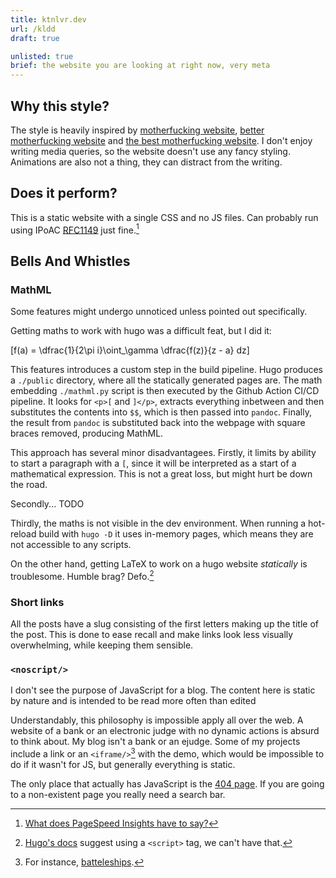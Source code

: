 ```yaml
---
title: ktnlvr.dev
url: /kldd
draft: true

unlisted: true
brief: the website you are looking at right now, very meta
---
```


## Why this style?

The style is heavily inspired by [motherfucking website](https://motherfuckingwebsite.com/), [better motherfucking website](http://bettermotherfuckingwebsite.com/) and [the best motherfucking website](https://thebestmotherfucking.website/). I don't enjoy writing media queries, so the website doesn't use any fancy styling. Animations are also not a thing, they can distract from the writing.

## Does it perform?

This is a static website with a single CSS and no JS files. Can probably run using IPoAC [RFC1149](https://datatracker.ietf.org/doc/html/rfc1149) just fine.[^page-speed-insights]

## Bells And Whistles

### MathML

Some features might undergo unnoticed unless pointed out specifically.

Getting maths to work with hugo was a difficult feat, but I did it:

\[f(a) = \dfrac{1}{2\pi i}\oint_\gamma \dfrac{f(z)}{z - a} dz\]

This features introduces a custom step in the build pipeline. Hugo produces a `./public` directory, where all the statically generated pages are. The math embedding `./mathml.py` script is then executed by the Github Action CI/CD pipeline. It looks for `<p>[` and `]</p>`, extracts everything inbetween and then substitutes the contents into `$$`, which is then passed into `pandoc`. Finally, the result from `pandoc` is substituted back into the webpage with square braces removed, producing MathML.

This approach has several minor disadvantagees. Firstly, it limits by ability to start a paragraph with a `[`, since it will be interpreted as a start of a mathematical expression. This is not a great loss, but might hurt be down the road.

Secondly... TODO

Thirdly, the maths is not visible in the dev environment. When running a hot-reload build with `hugo -D` it uses in-memory pages, which means they are not accessible to any scripts.

On the other hand, getting LaTeX to work on a hugo website *statically* is troublesome. Humble brag? Defo.[^hugo-maths-official]

### Short links

All the posts have a slug consisting of the first letters making up the title of the post. This is done to ease recall and make links look less visually overwhelming, while keeping them sensible.

### `<noscript/>`

I don't see the purpose of JavaScript for a blog. The content here is static by nature and is intended to be read more often than edited

Understandably, this philosophy is impossible apply all over the web. A website of a bank or an electronic judge with no dynamic actions is absurd to think about. My blog isn't a bank or an ejudge. Some of my projects include a link or an `<iframe/>`[^iframe] with the demo, which would be impossible to do if it wasn't for JS, but generally everything is static.

The only place that actually has JavaScript is the [404 page](/this-page-does-not-exist). If you are going to a non-existent page you really need a search bar.

[^iframe]: For instance, [batteleships](/programming/battleships).
[^page-speed-insights]: [What does PageSpeed Insights have to say?](https://pagespeed.web.dev/analysis?url=https%3A%2F%2Fktnlvr.dev%2Fprogramming%2Fktnlvr.dev)
[^hugo-maths-official]: [Hugo's docs](https://gohugo.io/content-management/mathematics/) suggest using a `<script>` tag, we can't have that.